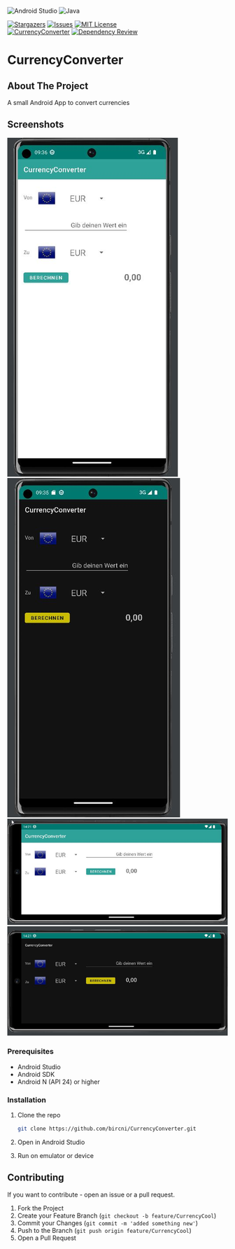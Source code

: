 ![Android Studio](https://img.shields.io/badge/Android%20Studio-3DDC84.svg?logo=android-studio&logoColor=white)
![Java](https://img.shields.io/badge/java-%23ED8B00.svg?logo=java&logoColor=white)  

[![Stargazers][stars-shield]][stars-url]
[![Issues][issues-shield]][issues-url]
[![MIT License][license-shield]][license-url]  
[![CurrencyConverter ](https://github.com/bircni/CurrencyConverter/actions/workflows/android.yml/badge.svg)](https://github.com/bircni/CurrencyConverter/actions/workflows/android.yml) 
[![Dependency Review](https://github.com/bircni/CurrencyConverter/actions/workflows/dependency-review.yml/badge.svg)](https://github.com/bircni/CurrencyConverter/actions/workflows/dependency-review.yml)  

# CurrencyConverter

## About The Project

 A small Android App to convert currencies

## Screenshots

![bright](.github/RM-graphics/converter-bright.jpg)![dark](.github/RM-graphics/converter-dark.jpg)  
![bright](.github/RM-graphics/converter-bright-ls.jpg)![dark](.github/RM-graphics/converter-dark-ls.jpg)


### Prerequisites

* Android Studio
* Android SDK
* Android N (API 24) or higher

### Installation

1. Clone the repo

   ```sh
   git clone https://github.com/bircni/CurrencyConverter.git
   ```

2. Open in Android Studio
3. Run on emulator or device

<!-- CONTRIBUTING -->
## Contributing

If you want to contribute - open an issue or a pull request.

1. Fork the Project
2. Create your Feature Branch (`git checkout -b feature/CurrencyCool`)
3. Commit your Changes (`git commit -m 'added something new'`)
4. Push to the Branch (`git push origin feature/CurrencyCool`)
5. Open a Pull Request


[contributors-shield]: https://img.shields.io/github/contributors/bircni/CurrencyConverter.svg
[contributors-url]: https://github.com/bircni/CurrencyConverter/graphs/contributors
[forks-shield]: https://img.shields.io/github/forks/bircni/CurrencyConverter.svg
[forks-url]: https://github.com/bircni/CurrencyConverter/network/members
[stars-shield]: https://img.shields.io/github/stars/bircni/CurrencyConverter.svg
[stars-url]: https://github.com/bircni/CurrencyConverter/stargazers
[issues-shield]: https://img.shields.io/github/issues/bircni/CurrencyConverter.svg
[issues-url]: https://github.com/bircni/CurrencyConverter/issues
[license-shield]: https://img.shields.io/github/license/bircni/CurrencyConverter.svg
[license-url]: https://github.com/bircni/CurrencyConverter/blob/main/LICENSE
